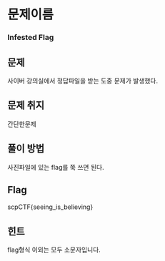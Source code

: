#  문제이름

### Infested Flag



## 문제

사이버 강의실에서 정답파일을 받는 도중 문제가 발생했다.





## 문제 취지

간단한문제



## 풀이 방법

사진파일에 있는 flag를 쭉 쓰면 된다.



## Flag

scpCTF{seeing_is_believing}



## 힌트

flag형식 이외는 모두 소문자입니다.
